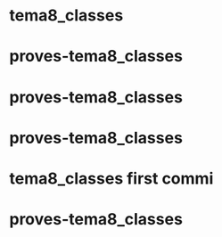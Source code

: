# tema8_classes
# proves-tema8_classes
# proves-tema8_classes
# proves-tema8_classes
# tema8_classes first commi
# proves-tema8_classes
